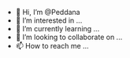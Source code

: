 - 👋 Hi, I’m @Peddana
- 👀 I’m interested in ...
- 🌱 I’m currently learning ...
- 💞️ I’m looking to collaborate on ...
- 📫 How to reach me ...

<!---
Peddana/Peddana is a ✨ special ✨ repository because its `README.md` (this file) appears on your GitHub profile.
You can click the Preview link to take a look at your changes.
--->
